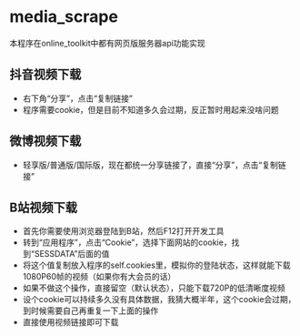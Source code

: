 # media_scrape
本程序在online_toolkit中都有网页版服务器api功能实现

## 抖音视频下载
* 右下角“分享”，点击“复制链接”
* 程序需要cookie，但是目前不知道多久会过期，反正暂时用起来没啥问题

## 微博视频下载
* 轻享版/普通版/国际版，现在都统一分享链接了，直接“分享”，点击“复制链接”

## B站视频下载
* 首先你需要使用浏览器登陆到B站，然后F12打开开发工具
* 转到“应用程序”，点击“Cookie”，选择下面网站的cookie，找到“SESSDATA”后面的值
* 将这个值复制放入程序的self.cookies里，模拟你的登陆状态，这样就能下载1080P60帧的视频（如果你有大会员的话）
* 如果不做这个操作，直接留空（默认状态），只能下载720P的低清晰度视频
* 设个cookie可以持续多久没有具体数据，我猜大概半年，这个cookie会过期，到时候需要自己再重复一下上面的操作
* 直接使用视频链接即可下载